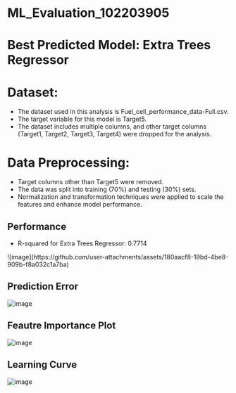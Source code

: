 # ML_Evaluation_102203905

# Best Predicted Model: Extra Trees Regressor

# Dataset:

<ul>
  <li>The dataset used in this analysis is Fuel_cell_performance_data-Full.csv.</li>
<li>The target variable for this model is Target5.</li>
<li>The dataset includes multiple columns, and other target columns (Target1, Target2, Target3, Target4) were dropped for the analysis.</li></ul>

# Data Preprocessing:

<ul>
  <li>Target columns other than Target5 were removed.</li>
  <li>The data was split into training (70%) and testing (30%) sets.</li>
  <li>Normalization and transformation techniques were applied to scale the features and enhance model performance.</li>
</ul>

## Performance 
<ul>
  <li>R-squared for Extra Trees Regressor: 0.7714</li>
</ul>
![image](https://github.com/user-attachments/assets/180aacf8-19bd-4be8-909b-f8a032c1a7ba)

## Prediction Error

![image](https://github.com/user-attachments/assets/12bf56a6-f377-4a98-8f4f-58adb528da6c)

## Feautre Importance Plot

![image](https://github.com/user-attachments/assets/a02241e0-ef4a-45f1-be30-38886d711905)

## Learning Curve

![image](https://github.com/user-attachments/assets/48cda933-954f-40a0-b820-c36d72b27f07)


